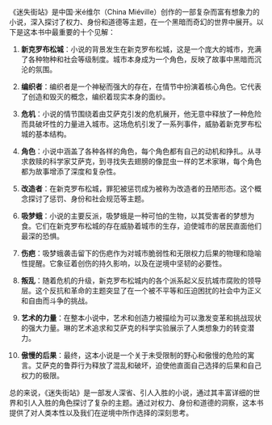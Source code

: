 《迷失街站》是中国·米é维尔（China Miéville）创作的一部复杂而富有想象力的小说，深入探讨了权力、身份和道德等主题，在一个黑暗而奇幻的世界中展开。以下是这本书中最重要的十个见解：

1. **新克罗布松城**：小说的背景发生在新克罗布松城，这是一个庞大的城市，充满了各种物种和社会等级制度。城市本身成为一个角色，反映了故事中黑暗而沉沦的氛围。

2. **编织者**：编织者是一个神秘而强大的存在，在情节中扮演着核心角色。它代表了创造和毁灭的概念，编织着现实本身的面纱。

3. **危机**：小说的情节围绕着由艾萨克引发的危机展开，他无意中释放了一种危险而具破坏性的力量进入城市。这场危机引发了一系列事件，威胁着新克罗布松城的基本结构。

4. **角色**：小说中涵盖了各种各样的角色，每个角色都有自己的动机和挣扎。从寻求救赎的科学家艾萨克，到寻找失去翅膀的像昆虫一样的艺术家琳，每个角色都为故事增添了深度和复杂性。

5. **改造者**：在新克罗布松城，罪犯被惩罚成为被称为改造者的丑陋形态。这个概念探讨了惩罚、身份和社会规范等主题。

6. **吸梦蛾**：小说的主要反派，吸梦蛾是一种可怕的生物，以其受害者的梦想为食。它们在新克罗布松城的存在威胁着城市的生存，迫使城市的居民直面他们最深的恐惧。

7. **伤疤**：吸梦蛾袭击留下的伤疤作为对城市脆弱性和无限权力后果的物理和隐喻性提醒。它象征着创伤的持久影响，以及在逆境中坚韧的必要性。

8. **叛乱**：随着危机的升级，新克罗布松城内的各个派系起义反抗城市腐败的领导层。这个反抗和革命的主题突显了在一个被不平等和压迫困扰的社会中为正义和自由而斗争的挑战。

9. **艺术的力量**：在整本小说中，艺术和创造力被描绘为可以激发变革和挑战现状的强大力量。琳的艺术追求和艾萨克的科学实验展示了人类想象力的转变潜力。

10. **傲慢的后果**：最终，这本小说是一个关于未受限制的野心和傲慢的危险的寓言。艾萨克的鲁莽行为释放了混乱和破坏，迫使他直面自己选择的后果和自己权力的极限。

总的来说，《迷失街站》是一部发人深省、引人入胜的小说，通过其丰富详细的世界和引人入胜的角色探讨了复杂的主题。通过对权力、身份和道德的洞察，这本书提供了对人类本性以及我们在逆境中所作选择的深刻思考。